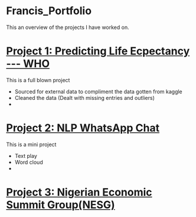 # Francis_Portfolio
This an overview of the projects I have worked on.

# [Project 1: Predicting Life Ecpectancy --- WHO](https://github.com/Francis2381/Predicting-Life-Expectancy---WHO)
This is a full blown project
+ Sourced for external data to compliment the data gotten from kaggle
+ Cleaned the data (Dealt with missing entries and outliers)
+ 


# [Project 2: NLP WhatsApp Chat](https://github.com/Francis2381/NLP---Whatsapp-Chat)
This is a mini project
+ Text play
+ Word cloud
+ 

# [Project 3: Nigerian Economic Summit Group(NESG)](https://github.com/Francis2381/NESG)
